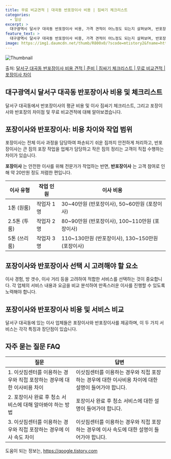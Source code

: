 ```yaml
---
title: 무료 비교견적 | 대곡동 반포장이사 비용 | 짐싸기 체크리스트
categories:
  - 일상
excerpt: >
  대구광역시 달서구 대곡동 반포장이사 비용, 가격 견적이 어느정도 되는지 살펴보며, 반포장이사를 준비함에 있어 짐싸기 준비 체크리스트가 무엇인지 보겠습니다. 마지막으로 포장이사와 차이점을 통해 무료 비교견적으로 어떤 것이 더 합리적인 선택인지 공유 드립니다.달서구 대곡동 포장이사 견적 샘플 보기 👈 클릭달서구 대곡동 포장이사 가격 살펴보기 👈 클릭달서구 대곡동 반포장이사 평균 이사 비용평수달서구 대곡동 평균 이사 비용원룸 이사9평 이하 (1톤)30만원~투룸/쓰리룸 이사16평 ~ 20평 (2.5톤)80만원~쓰리룸 이사21평 (5톤) ~110만원~우리집 무료 이사견적 받기 👈 클릭포장 vs 반포장: 가장 큰 차이점포장이사와 반포장이사의 가장 큰 차이점은 짐의 정리와 포장 작업 범위입니다.포장이사는 전체 ..
feature_text: >
  대구광역시 달서구 대곡동 반포장이사 비용, 가격 견적이 어느정도 되는지 살펴보며, 반포장이사를 준비함에 있어 짐싸기 준비 체크리스트가 무엇인지 보겠습니다. 마지막으로 포장이사와 차이점을 통해 무료 비교견적으로 어떤 것이 더 합리적인 선택인지 공유 드립니다.달서구 대곡동 포장이사 견적 샘플 보기 👈 클릭달서구 대곡동 포장이사 가격 살펴보기 👈 클릭달서구 대곡동 반포장이사 평균 이사 비용평수달서구 대곡동 평균 이사 비용원룸 이사9평 이하 (1톤)30만원~투룸/쓰리룸 이사16평 ~ 20평 (2.5톤)80만원~쓰리룸 이사21평 (5톤) ~110만원~우리집 무료 이사견적 받기 👈 클릭포장 vs 반포장: 가장 큰 차이점포장이사와 반포장이사의 가장 큰 차이점은 짐의 정리와 포장 작업 범위입니다.포장이사는 전체 ..
image: https://img1.daumcdn.net/thumb/R800x0/?scode=mtistory2&fname=https%3A%2F%2Fblog.kakaocdn.net%2Fdn%2FYKcQI%2FbtsHcJhUXGO%2FdUvKF07CihraPEDtKvUpG1%2Fimg.webp
---
```


![Thumbnail](https://img1.daumcdn.net/thumb/R800x0/?scode=mtistory2&fname=https%3A%2F%2Fblog.kakaocdn.net%2Fdn%2FYKcQI%2FbtsHcJhUXGO%2FdUvKF07CihraPEDtKvUpG1%2Fimg.webp)

<p>출처: <a href="https://qoogle.tistory.com/9580" rel="dofollow">달서구 대곡동 반포장이사 비용 견적 | 준비 | 짐싸기 체크리스트 | 무료 비교견적 | 포장이사 차이</a> </p>

## 대구광역시 달서구 대곡동 반포장이사 비용 및 체크리스트

달서구 대곡동에서 반포장이사의 평균 비용 및 이사 짐싸기 체크리스트, 그리고 포장이사와 반포장의 차이점 및 무료 비교견적에 대해
알아보겠습니다.

## 포장이사와 반포장이사: 비용 차이와 작업 범위

포장이사는 전체 이사 과정을 담당하여 파손되기 쉬운 짐까지 안전하게 처리하고, 반포장이사는 큰 짐의 포장 작업을 업체가 담당하고 작은 짐의
정리는 고객이 직접 수행하는 차이가 있습니다.

**포장이사** 는 안전한 이사를 위해 전문가가 작업하는 반면, **반포장이사** 는 고객 참여로 인해 약 20만원 정도 저렴한 편입니다.

**이사 유형** | **작업 인원** | **이사 비용**  
---|---|---  
1톤 (원룸) | 작업자 1명 | 30~40만원 (반포장이사), 50~60만원 (포장이사)  
2.5톤 (투룸) | 작업자 2명 | 80~90만원 (반포장이사), 100~110만원 (포장이사)  
5톤 (쓰리룸) | 작업자 3명 | 110~130만원 (반포장이사), 130~150만원 (포장이사)  
  
## 포장이사와 반포장이사 선택 시 고려해야 할 요소

이사 경험, 방 갯수, 이사 거리 등을 고려하여 적합한 서비스를 선택하는 것이 중요합니다. 각 업체의 서비스 내용과 요금을 비교 분석하여
만족스러운 이사를 진행할 수 있도록 노력해야 합니다.

## 포장이사와 반포장이사 비용 및 서비스 비교

달서구 대곡동에 있는 이사 업체들은 포장이사와 반포장이사를 제공하며, 이 두 가지 서비스는 각각 특징과 장단점이 있습니다.

## 자주 묻는 질문 FAQ

**질문** | **답변**  
---|---  
1\. 이삿짐센터를 이용하는 경우와 직접 포장하는 경우에 대한 이사비용 차이 | 이삿짐센터를 이용하는 경우와 직접 포장하는 경우에 대한 이사비용 차이에 대한 설명이 들어가야 합니다.  
2\. 포장이사 완료 후 청소 서비스에 대해 알아봐야 하는 방법 | 포장이사 완료 후 청소 서비스에 대한 설명이 들어가야 합니다.  
3\. 이삿짐센터를 이용하는 경우와 직접 포장하는 경우에 이사 속도 차이 | 이삿짐센터를 이용하는 경우와 직접 포장하는 경우에 이사 속도에 대한 설명이 들어가야 합니다.

 

도움이 되는 정보는, <a href="https://qoogle.tistory.com" rel="dofollow">https://qoogle.tistory.com</a>


